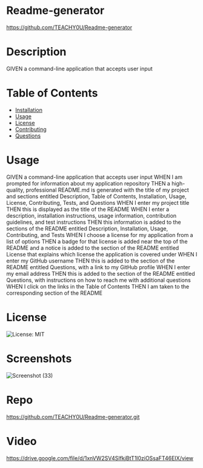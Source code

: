 # Readme-generator
  https://github.com/TEACHY0U/Readme-generator
  # Description
  GIVEN a command-line application that accepts user input
  # Table of Contents
  * [Installation](#installation)
  * [Usage](#usage)
  * [License](#license)
  * [Contributing](#contributing)
  * [Questions](#questions)
  # Usage
  GIVEN a command-line application that accepts user input
WHEN I am prompted for information about my application repository
THEN a high-quality, professional README.md is generated with the title of my project and sections entitled Description, Table of Contents, Installation, Usage, License, Contributing, Tests, and Questions
WHEN I enter my project title
THEN this is displayed as the title of the README
WHEN I enter a description, installation instructions, usage information, contribution guidelines, and test instructions
THEN this information is added to the sections of the README entitled Description, Installation, Usage, Contributing, and Tests
WHEN I choose a license for my application from a list of options
THEN a badge for that license is added near the top of the README and a notice is added to the section of the README entitled License that explains which license the application is covered under
WHEN I enter my GitHub username
THEN this is added to the section of the README entitled Questions, with a link to my GitHub profile
WHEN I enter my email address
THEN this is added to the section of the README entitled Questions, with instructions on how to reach me with additional questions
WHEN I click on the links in the Table of Contents
THEN I am taken to the corresponding section of the README
  # License
  ![License: MIT](https://img.shields.io/badge/License-MIT-yellow.svg)
  # Screenshots
  ![Screenshot (33)](https://user-images.githubusercontent.com/84609604/128978976-72d2673e-4861-4539-a0b1-9da8a69f81d9.png)

  # Repo
  https://github.com/TEACHY0U/Readme-generator.git
  # Video
  https://drive.google.com/file/d/1xnVW2SV4SIfkjBtT1l0ziOSsaFT46EIX/view